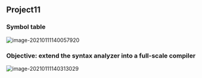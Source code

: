 ## Project11



### Symbol table

![image-20210111140057920](https://loyioblog.oss-cn-beijing.aliyuncs.com/LoyioBlog/202101/0111lcLLgs.png)



### Objective: extend the syntax analyzer into a full-scale compiler

![image-20210111140313029](https://loyioblog.oss-cn-beijing.aliyuncs.com/LoyioBlog/202101/01116514cH.png)